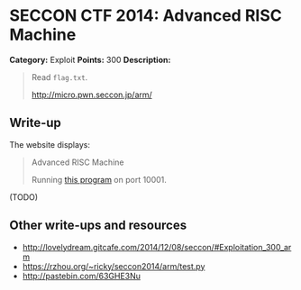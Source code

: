 # SECCON CTF 2014: Advanced RISC Machine

**Category:** Exploit
**Points:** 300
**Description:**

> Read `flag.txt`.
>
> <http://micro.pwn.seccon.jp/arm/>

## Write-up

The website displays:

> Advanced RISC Machine
>
> Running [this program](passcheck-arm) on port 10001.

(TODO)

## Other write-ups and resources

* <http://lovelydream.gitcafe.com/2014/12/08/seccon/#Exploitation_300_arm>
* <https://rzhou.org/~ricky/seccon2014/arm/test.py>
* <http://pastebin.com/63GHE3Nu>
